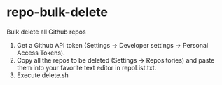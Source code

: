 # repo-bulk-delete

Bulk delete all Github repos
1) Get a Github API token (Settings -> Developer settings -> Personal Access Tokens).
2) Copy all the repos to be deleted (Settings -> Repositories) and paste them into your favorite text editor in repoList.txt.
3) Execute delete.sh
